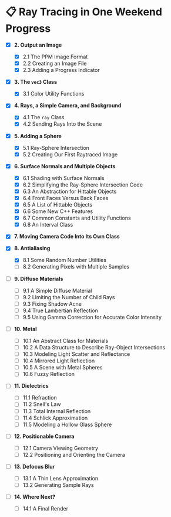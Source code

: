 # 📋 Ray Tracing in One Weekend Progress

- [x] **2. Output an Image**
  - [x] 2.1 The PPM Image Format
  - [x] 2.2 Creating an Image File
  - [x] 2.3 Adding a Progress Indicator

- [x] **3. The `vec3` Class**
  - [x] 3.1 Color Utility Functions

- [x] **4. Rays, a Simple Camera, and Background**
  - [x] 4.1 The `ray` Class
  - [x] 4.2 Sending Rays Into the Scene

- [x] **5. Adding a Sphere**
  - [x] 5.1 Ray-Sphere Intersection
  - [x] 5.2 Creating Our First Raytraced Image

- [x] **6. Surface Normals and Multiple Objects**
  - [x] 6.1 Shading with Surface Normals
  - [x] 6.2 Simplifying the Ray-Sphere Intersection Code
  - [x] 6.3 An Abstraction for Hittable Objects
  - [x] 6.4 Front Faces Versus Back Faces
  - [x] 6.5 A List of Hittable Objects
  - [x] 6.6 Some New C++ Features
  - [x] 6.7 Common Constants and Utility Functions
  - [x] 6.8 An Interval Class

- [x] **7. Moving Camera Code Into Its Own Class**

- [x] **8. Antialiasing**
  - [x] 8.1 Some Random Number Utilities
  - [ ] 8.2 Generating Pixels with Multiple Samples

- [ ] **9. Diffuse Materials**
  - [ ] 9.1 A Simple Diffuse Material
  - [ ] 9.2 Limiting the Number of Child Rays
  - [ ] 9.3 Fixing Shadow Acne
  - [ ] 9.4 True Lambertian Reflection
  - [ ] 9.5 Using Gamma Correction for Accurate Color Intensity

- [ ] **10. Metal**
  - [ ] 10.1 An Abstract Class for Materials
  - [ ] 10.2 A Data Structure to Describe Ray-Object Intersections
  - [ ] 10.3 Modeling Light Scatter and Reflectance
  - [ ] 10.4 Mirrored Light Reflection
  - [ ] 10.5 A Scene with Metal Spheres
  - [ ] 10.6 Fuzzy Reflection

- [ ] **11. Dielectrics**
  - [ ] 11.1 Refraction
  - [ ] 11.2 Snell's Law
  - [ ] 11.3 Total Internal Reflection
  - [ ] 11.4 Schlick Approximation
  - [ ] 11.5 Modeling a Hollow Glass Sphere

- [ ] **12. Positionable Camera**
  - [ ] 12.1 Camera Viewing Geometry
  - [ ] 12.2 Positioning and Orienting the Camera

- [ ] **13. Defocus Blur**
  - [ ] 13.1 A Thin Lens Approximation
  - [ ] 13.2 Generating Sample Rays

- [ ] **14. Where Next?**
  - [ ] 14.1 A Final Render
